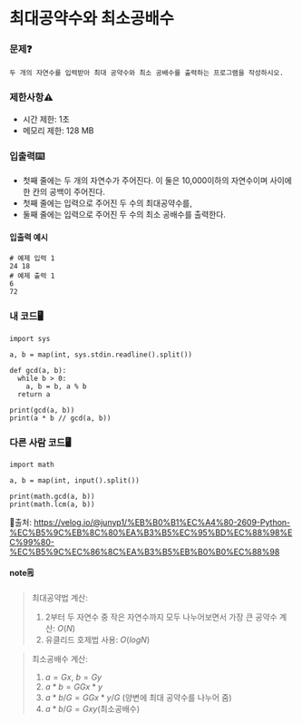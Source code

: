 # 최대공약수와 최소공배수   

### 문제❓
```
두 개의 자연수를 입력받아 최대 공약수와 최소 공배수를 출력하는 프로그램을 작성하시오.
```

### 제한사항⚠️
* 시간 제한: 1초
* 메모리 제한: 128 MB

### 입출력⌨️
* 첫째 줄에는 두 개의 자연수가 주어진다. 이 둘은 10,000이하의 자연수이며 사이에 한 칸의 공백이 주어진다.
* 첫째 줄에는 입력으로 주어진 두 수의 최대공약수를, 
* 둘째 줄에는 입력으로 주어진 두 수의 최소 공배수를 출력한다.

#### 입출력 예시
```
# 예제 입력 1 
24 18
# 예제 출력 1 
6
72
```

### 내 코드🖥️
```
import sys

a, b = map(int, sys.stdin.readline().split())

def gcd(a, b):
  while b > 0:
    a, b = b, a % b
  return a

print(gcd(a, b))
print(a * b // gcd(a, b))
```

### 다른 사람 코드🖥️
```
import math

a, b = map(int, input().split())

print(math.gcd(a, b))
print(math.lcm(a, b))
```
🔗출처: https://velog.io/@junyp1/%EB%B0%B1%EC%A4%80-2609-Python-%EC%B5%9C%EB%8C%80%EA%B3%B5%EC%95%BD%EC%88%98%EC%99%80-%EC%B5%9C%EC%86%8C%EA%B3%B5%EB%B0%B0%EC%88%98

#### note🗒️
> 최대공약법 계산:
>
> 1. 2부터 두 자연수 중 작은 자연수까지 모두 나누어보면서 가장 큰 공약수 계산: $O(N)$
> 2. 유클리드 호제법 사용: $O(logN)$

> 최소공배수 계산:
> 
> 1. $a = Gx$, $b = Gy$ 
> 2. $a * b = GGx*y$
> 3. $a * b / G = GGx*y / G$ (양변에 최대 공약수를 나누어 줌)
> 4. $a * b / G = Gxy$(최소공배수)


